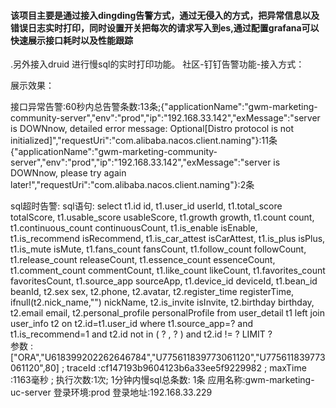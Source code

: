 #### 该项目主要是通过接入dingding告警方式，通过无侵入的方式，把异常信息以及错误日志实时打印，同时设置开关把每次的请求写入到es,通过配置grafana可以快速展示接口耗时以及性能跟踪
.另外接入druid 进行慢sql的实时打印功能。
社区-钉钉告警功能-接入方式：


展示效果：

接口异常告警:60秒内总告警条数:13条;{"applicationName":"gwm-marketing-community-server","env":"prod","ip":"192.168.33.142","exMessage":"server is DOWNnow, detailed error message: Optional[Distro protocol is not initialized]","requestUri":"com.alibaba.nacos.client.naming"}:11条{"applicationName":"gwm-marketing-community-server","env":"prod","ip":"192.168.33.142","exMessage":"server is DOWNnow, please try again later!","requestUri":"com.alibaba.nacos.client.naming"}:2条

sql超时告警:
sql语句: select
        t1.id id,
        t1.user_id userId,
        t1.total_score totalScore,
        t1.usable_score usableScore,
        t1.growth growth,
        t1.count count,
        t1.continuous_count continuousCount,
        t1.is_enable isEnable,
        t1.is_recommend isRecommend,
        t1.is_car_attest isCarAttest,
        t1.is_plus isPlus,
        t1.is_mute isMute,
        t1.fans_count fansCount,
        t1.follow_count followCount,
        t1.release_count releaseCount,
        t1.essence_count essenceCount,
        t1.comment_count commentCount,
        t1.like_count likeCount,
        t1.favorites_count favoritesCount,
        t1.source_app sourceApp,
        t1.device_id deviceId,
        t1.bean_id beanId,
        t2.sex sex,
        t2.phone,
        t2.avatar,
        t2.register_time registerTime,
        ifnull(t2.nick_name,"") nickName,
        t2.is_invite isInvite,
        t2.birthday birthday,
        t2.email email,
        t2.personal_profile personalProfile
        from user_detail t1
        left join user_info t2 on t2.id=t1.user_id
        where t1.source_app=?
        and t1.is_recommend=1
            and t2.id not in
             (                ?
             , 
                ?
             ) 
            and t2.id != ? LIMIT ?  
参数  :["ORA","U618399202262646784","U775611839773061120","U775611839773061120",80] ;
traceId  :cf147193b9604123b6a33ee5f9229982 ;
maxTime  :1163毫秒 ;
执行次数:1次;
1分钟内慢sql总条数: 1条 
应用名称:gwm-marketing-uc-server
登录环境:prod
登录地址:192.168.33.229


